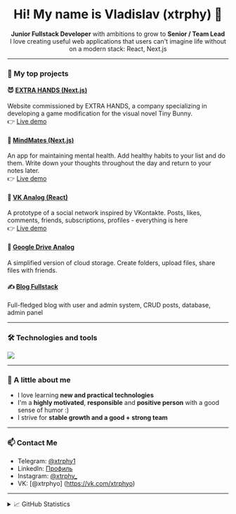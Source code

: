<h1 align="center">Hi! My name is Vladislav (xtrphy) 👋</h1>

<p align="center">
  <strong>Junior Fullstack Developer</strong> with ambitions to grow to <strong>Senior / Team Lead</strong><br />
  I love creating useful web applications that users can't imagine life without on a modern stack: React, Next.js
</p>

---

### 🚀 My top projects

#### 😈 [EXTRA HANDS (Next.js)](https://github.com/xtrphy/extrahands-website)  
Website commissioned by EXTRA HANDS, a company specializing in developing a game modification for the visual novel Tiny Bunny.  
👉 [Live demo](https://extrahands-website.vercel.app/)

#### 🧠 [MindMates (Next.js)](https://github.com/xtrphy/mind-mates-app)  
An app for maintaining mental health. Add healthy habits to your list and do them. Write down your thoughts throughout the day and return to your notes later.  
👉 [Live demo](https://mind-mates-app.vercel.app/)

#### 👥 [VK Analog (React)](https://github.com/xtrphy/vk-analog)  
A prototype of a social network inspired by VKontakte. Posts, likes, comments, friends, subscriptions, profiles - everything is here  
👉 [Live demo](https://vkonnekte-app.netlify.app/)

#### 📁 [Google Drive Analog](https://github.com/xtrphy/file-uploader)  
A simplified version of cloud storage. Create folders, upload files, share files with friends.

#### ✍️ [Blog Fullstack](https://github.com/xtrphy/blog-fullstack)  
Full-fledged blog with user and admin system, CRUD posts, database, admin panel

---

### 🛠 Technologies and tools
<div align="left">
  <img src="https://skillicons.dev/icons?i=react,nextjs,ts,js,tailwind,prisma,postgres,nodejs,redux,html,css,bootstrap,sqlite,figma,git,jest,postman,ps" />
</div>

---

### 🧠 A little about me

- I love learning **new and practical technologies**
- I'm a **highly motivated**, **responsible** and **positive person** with a good sense of humor :)
- I strive for **stable growth and a good + strong team**

---

### 📫 Contact Me

- Telegram: [@xtrphy1](https://t.me/xtrphy1)  
- LinkedIn: [Профиль](https://www.linkedin.com/in/xtrphy-перепечкин-150434367)  
- Instagram: [@xtrphy_](https://www.instagram.com/xtrphy_/)
- VK: [@xtrphyo] (https://vk.com/xtrphyo)

---

<details>
  <summary>📈 GitHub Statistics</summary>
  <p align="center">
    <img src="https://github-readme-stats.vercel.app/api?username=xtrphy&show_icons=true&theme=tokyonight&hide_border=true" alt="GitHub stats"/>
    <br />
    <img src="https://github-readme-streak-stats.herokuapp.com?user=xtrphy&theme=tokyonight&hide_border=true" alt="Streak stats"/>
  </p>
</details>
